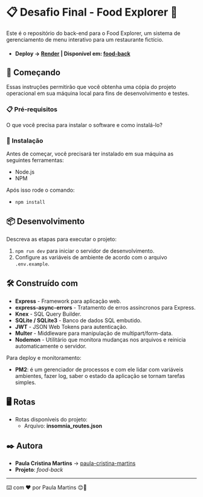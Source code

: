 # 📋 Desafio Final - Food Explorer 🍴

Este é o repositório do back-end para o Food Explorer, um sistema de gerenciamento de menu interativo para um restaurante fictício.

- #### Deploy → [Render](https://render.com/) | Disponível em: [food-back](/)

## 🚀 Começando

Essas instruções permitirão que você obtenha uma cópia do projeto operacional em sua máquina local para fins de desenvolvimento e testes.

### 📋 Pré-requisitos

O que você precisa para instalar o software e como instalá-lo?

### 🔧 Instalação

Antes de começar, você precisará ter instalado em sua máquina as seguintes ferramentas:

- Node.js
- NPM

Após isso rode o comando:

- `npm install`

## 📦 Desenvolvimento

Descreva as etapas para executar o projeto:

1. `npm run dev` para iniciar o servidor de desenvolvimento.
2. Configure as variáveis de ambiente de acordo com o arquivo `.env.example`.

## 🛠️ Construído com

- **Express** - Framework para aplicação web.
- **express-async-errors** - Tratamento de erros assíncronos para Express.
- **Knex** - SQL Query Builder.
- **SQLite / SQLite3** - Banco de dados SQL embutido.
- **JWT** - JSON Web Tokens para autenticação.
- **Multer** - Middleware para manipulação de multipart/form-data.
- **Nodemon** - Utilitário que monitora mudanças nos arquivos e reinicia automaticamente o servidor.

Para deploy e monitoramento:

- **PM2**: é um gerenciador de processos e com ele lidar com variáveis ambientes, fazer log, saber o estado da aplicação se tornam tarefas simples.

## 🖥️ Rotas

- Rotas disponíveis do projeto:
  - Arquivo: **insomnia_routes.json**

## ✒️ Autora

- **Paula Cristina Martins** → [paula-cristina-martins](https://github.com/paula-cristina-martins)
- **Projeto**: _food-back_

---

⌨️ com ❤️ por Paula Martins 😊👩
